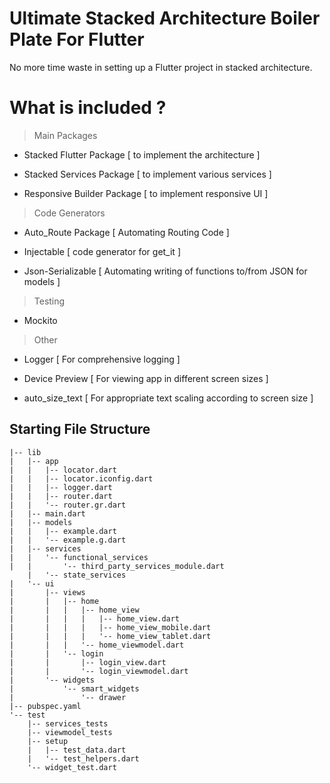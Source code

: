 # Ultimate Stacked Architecture Boiler Plate For Flutter

No more time waste in setting up a Flutter project in stacked architecture. 

# What is included ?

> Main Packages

- Stacked Flutter Package [ to implement the architecture ]

- Stacked Services Package [ to implement various services ]

- Responsive Builder Package [ to implement responsive UI ]

> Code Generators

- Auto_Route Package [ Automating Routing Code ]

- Injectable [ code generator for get_it ]

- Json-Serializable [ Automating writing of functions to/from JSON for models ]

> Testing

- Mockito 

> Other

- Logger [ For comprehensive logging ]

- Device Preview [ For viewing app in different screen sizes ]

- auto_size_text [ For appropriate text scaling according to screen size ]

## Starting File Structure

```
|-- lib
|   |-- app
|   |   |-- locator.dart
|   |   |-- locator.iconfig.dart
|   |   |-- logger.dart
|   |   |-- router.dart
|   |   '-- router.gr.dart
|   |-- main.dart
|   |-- models
|   |   |-- example.dart
|   |   '-- example.g.dart
|   |-- services
|   |   '-- functional_services
|   |       '-- third_party_services_module.dart
    |   '-- state_services
|   '-- ui
|       |-- views
|       |   |-- home
|       |   |   |-- home_view
|       |   |   |   |-- home_view.dart
|       |   |   |   |-- home_view_mobile.dart
|       |   |   |   '-- home_view_tablet.dart
|       |   |   '-- home_viewmodel.dart
|       |   '-- login
|       |       |-- login_view.dart
|       |       '-- login_viewmodel.dart
|       '-- widgets
|           '-- smart_widgets
|               '-- drawer
|-- pubspec.yaml
'-- test
    |-- services_tests
    |-- viewmodel_tests
    |-- setup
    |   |-- test_data.dart
    |   '-- test_helpers.dart
    '-- widget_test.dart

```
